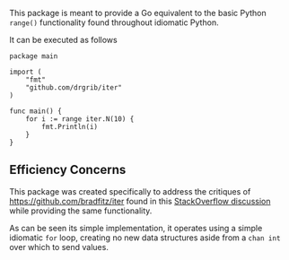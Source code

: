 This package is meant to provide a Go equivalent to the basic Python `range()` functionality found throughout idiomatic Python.

It can be executed as follows

```
package main

import (
	"fmt"
	"github.com/drgrib/iter"
)

func main() {
	for i := range iter.N(10) {
		fmt.Println(i)
	}
}
```

## Efficiency Concerns

This package was created specifically to address the critiques of https://github.com/bradfitz/iter found in this [StackOverflow discussion](http://stackoverflow.com/questions/21950244/is-there-a-way-to-iterate-over-a-range-of-integers-in-golang) while providing the same functionality.

As can be seen its simple implementation, it operates using a simple idiomatic `for` loop, creating no new data structures aside from a `chan int` over which to send values.